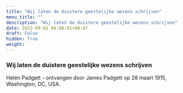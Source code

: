 ```yaml
---
title: "Wij laten de duistere geestelijke wezens schrijven"
menu_title: ""
description: "Wij laten de duistere geestelijke wezens schrijven"
date: 2023-09-01 06:00:01+00:47
draft: False
hidden: True
weight:
---
```

### Wij laten de duistere geestelijke wezens schrijven

Helen Padgett - ontvangen door James Padgett op 28 maart 1915, Washington, DC, USA.

